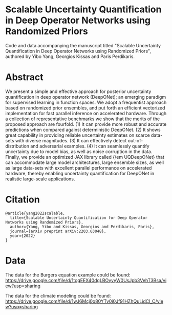 # Scalable Uncertainty Quantification in Deep Operator Networks using Randomized Priors

Code and data accompanying the manuscript titled "Scalable Uncertainty Quantification in Deep Operator Networks using Randomized Priors", authored by Yibo Yang, Georgios Kissas and Paris Perdikaris.

# Abstract

We present a simple and effective approach for posterior uncertainty quantification in deep operator network (DeepONet); an emerging paradigm for supervised learning in function spaces. We adopt a frequentist approach based on randomized prior ensembles, and put forth an efficient vectorized implementation for fast parallel inference on accelerated hardware. Through a collection of representative benchmarks we show that the merits of the proposed approach are fourfold. (1) It can provide more robust and accurate predictions when compared against deterministic DeepONet. (2) It shows great capability in providing reliable uncertainty estimates on scarce data-sets with diverse magnitudes. (3) It can effectively detect out-of-distribution and adversarial examples. (4) It can seamlessly quantify uncertainty due to model bias, as well as noise corruption in the data. Finally, we provide an optimized JAX library called {\em UQDeepONet} that can accommodate large model architectures, large ensemble sizes, as well as large data-sets with excellent parallel performance on accelerated hardware, thereby enabling uncertainty quantification for DeepONet in realistic large-scale applications.

# Citation

    @article{yang2022scalable,
      title={Scalable Uncertainty Quantification for Deep Operator Networks using Randomized Priors},
      author={Yang, Yibo and Kissas, Georgios and Perdikaris, Paris},
      journal={arXiv preprint arXiv:2203.03048},
      year={2022}
    }

# Data

The data for the Burgers equation example could be found: https://drive.google.com/file/d/1togEEX40dgLBOyvyW0UsJpb3VehT3Bsa/view?usp=sharing

The data for the climate modeling could be found:
https://drive.google.com/file/d/1wJ6Mcj0o80YTv0i0Jf91HZhQuLidCI_C/view?usp=sharing
